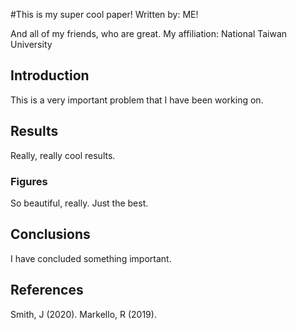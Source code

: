 #This is my super cool paper!
Written by: ME!

And all of my friends, who are great.
My affiliation: National Taiwan University

## Introduction

This is a very important problem that I have been working on.

## Results

Really, really cool results.

### Figures

So beautiful, really. Just the best.

## Conclusions

I have concluded something important.

## References

Smith, J (2020).
Markello, R (2019).
